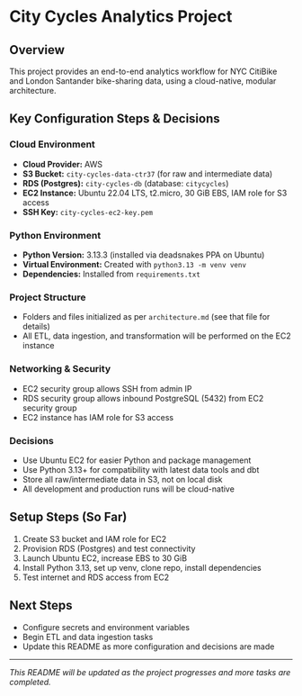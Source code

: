 # City Cycles Analytics Project

## Overview
This project provides an end-to-end analytics workflow for NYC CitiBike and London Santander bike-sharing data, using a cloud-native, modular architecture.

## Key Configuration Steps & Decisions

### Cloud Environment
- **Cloud Provider:** AWS
- **S3 Bucket:** `city-cycles-data-ctr37` (for raw and intermediate data)
- **RDS (Postgres):** `city-cycles-db` (database: `citycycles`)
- **EC2 Instance:** Ubuntu 22.04 LTS, t2.micro, 30 GiB EBS, IAM role for S3 access
- **SSH Key:** `city-cycles-ec2-key.pem`

### Python Environment
- **Python Version:** 3.13.3 (installed via deadsnakes PPA on Ubuntu)
- **Virtual Environment:** Created with `python3.13 -m venv venv`
- **Dependencies:** Installed from `requirements.txt`

### Project Structure
- Folders and files initialized as per `architecture.md` (see that file for details)
- All ETL, data ingestion, and transformation will be performed on the EC2 instance

### Networking & Security
- EC2 security group allows SSH from admin IP
- RDS security group allows inbound PostgreSQL (5432) from EC2 security group
- EC2 instance has IAM role for S3 access

### Decisions
- Use Ubuntu EC2 for easier Python and package management
- Use Python 3.13+ for compatibility with latest data tools and dbt
- Store all raw/intermediate data in S3, not on local disk
- All development and production runs will be cloud-native

## Setup Steps (So Far)
1. Create S3 bucket and IAM role for EC2
2. Provision RDS (Postgres) and test connectivity
3. Launch Ubuntu EC2, increase EBS to 30 GiB
4. Install Python 3.13, set up venv, clone repo, install dependencies
5. Test internet and RDS access from EC2

## Next Steps
- Configure secrets and environment variables
- Begin ETL and data ingestion tasks
- Update this README as more configuration and decisions are made

---

*This README will be updated as the project progresses and more tasks are completed.*
